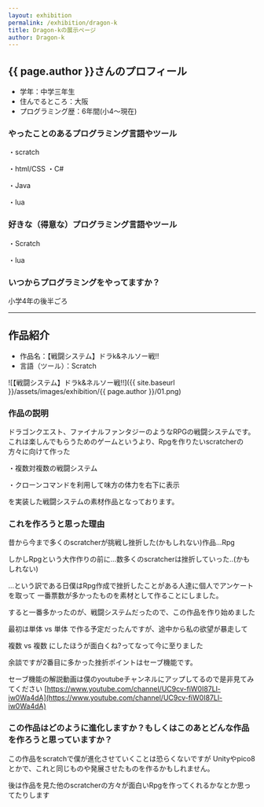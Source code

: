 ```yaml
---
layout: exhibition
permalink: /exhibition/dragon-k
title: Dragon-kの展示ページ
author: Dragon-k
---
```

## {{ page.author }}さんのプロフィール

- 学年：中学三年生
- 住んでるところ：大阪
- プログラミング歴：6年間(小4～現在)

### やったことのあるプログラミング言語やツール

・scratch

・html/CSS
・C#

・Java

・lua

### 好きな（得意な）プログラミング言語やツール

・Scratch

・lua

### いつからプログラミングをやってますか？

小学4年の後半ごろ

---

## 作品紹介

- 作品名：【戦闘システム】ドラk&ネルソー戦!!
- 言語（ツール）：Scratch

![【戦闘システム】ドラk&ネルソー戦!!]({{ site.baseurl }}/assets/images/exhibition/{{ page.author }}/01.png)

### 作品の説明

ドラゴンクエスト、ファイナルファンタジーのようなRPGの戦闘システムです。
これは楽しんでもらうためのゲームというより、Rpgを作りたいscratcherの方々に向けて作った

・複数対複数の戦闘システム

・クローンコマンドを利用して味方の体力を右下に表示

を実装した戦闘システムの素材作品となっております。

### これを作ろうと思った理由

昔から今まで多くのscratcherが挑戦し挫折した(かもしれない)作品...Rpg

しかしRpgという大作作りの前に...数多くのscratcherは挫折していった..(かもしれない)

...という訳である日僕はRpg作成で挫折したことがある人達に個人でアンケートを取って
一番票数が多かったものを素材として作ることにしました。

すると一番多かったのが、戦闘システムだったので、この作品を作り始めました

最初は単体 vs 単体 で作る予定だったんですが、途中から私の欲望が暴走して

複数 vs 複数 にしたほうが面白くね?ってなって今に至りました

余談ですが2番目に多かった挫折ポイントはセーブ機能です。

セーブ機能の解説動画は僕のyoutubeチャンネルにアップしてるので是非見てみてください
[https://www.youtube.com/channel/UC9cv-fiW0I87Ll-iw0Wa4dA](https://www.youtube.com/channel/UC9cv-fiW0I87Ll-iw0Wa4dA)

### この作品はどのように進化しますか？もしくはこのあとどんな作品を作ろうと思っていますか？

この作品をscratchで僕が進化させていくことは恐らくないですが
Unityやpico8とかで、これと同じものや発展させたものを作るかもしれません。

後は作品を見た他のscratcherの方々が面白いRpgを作ってくれるかなとか思ってたりします
